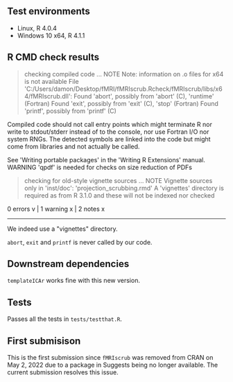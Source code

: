 ## Test environments

* Linux, R 4.0.4
* Windows 10 x64, R 4.1.1

## R CMD check results

> checking compiled code ... NOTE
  Note: information on .o files for x64 is not available
  File 'C:/Users/damon/Desktop/fMRI/fMRIscrub.Rcheck/fMRIscrub/libs/x64/fMRIscrub.dll':
    Found 'abort', possibly from 'abort' (C), 'runtime' (Fortran)
    Found 'exit', possibly from 'exit' (C), 'stop' (Fortran)
    Found 'printf', possibly from 'printf' (C)
  
  Compiled code should not call entry points which might terminate R nor
  write to stdout/stderr instead of to the console, nor use Fortran I/O
  nor system RNGs. The detected symbols are linked into the code but
  might come from libraries and not actually be called.
  
  See 'Writing portable packages' in the 'Writing R Extensions' manual.
   WARNING
  'qpdf' is needed for checks on size reduction of PDFs
  
> checking for old-style vignette sources ... NOTE
  Vignette sources only in 'inst/doc':
    'projection_scrubbing.rmd'
  A 'vignettes' directory is required as from R 3.1.0
  and these will not be indexed nor checked

0 errors v | 1 warning x | 2 notes x

--------------------------------------------------------------------------------

We indeed use a "vignettes" directory.

`abort`, `exit` and `printf` is never called by our code.

## Downstream dependencies

`templateICAr` works fine with this new version.

## Tests

Passes all the tests in `tests/testthat.R`.

## First submisison

This is the first submission since `fMRIscrub` was removed from CRAN on May 2, 2022 due to a package in Suggests being no longer available. The current submission resolves this issue. 